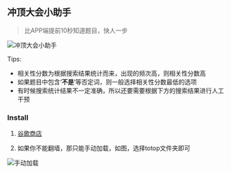 ## 冲顶大会小助手

> 比APP端提前10秒知道题目，快人一步

![冲顶大会小助手](http://7xsudm.com1.z0.glb.clouddn.com/cover.jpg)

Tips:

- 相关性分数为根据搜索结果统计而来，出现的频次高，则相关性分数高
- 如果题目中包含‘**不是**’等否定词，则一般选择相关性分数最低的选项
- 有时候搜索统计结果不一定准确，所以还要需要根据下方的搜索结果进行人工干预


### Install

1. [谷歌商店](https://chrome.google.com/webstore/detail/lhnmepclboaalbgaldbhkcpoimlodihl/gl=CN)

2. 如果你不能翻墙，那只能手动加载，如图，选择totop文件夹即可

![手动加载](http://7xsudm.com1.z0.glb.clouddn.com/manual0.png)
